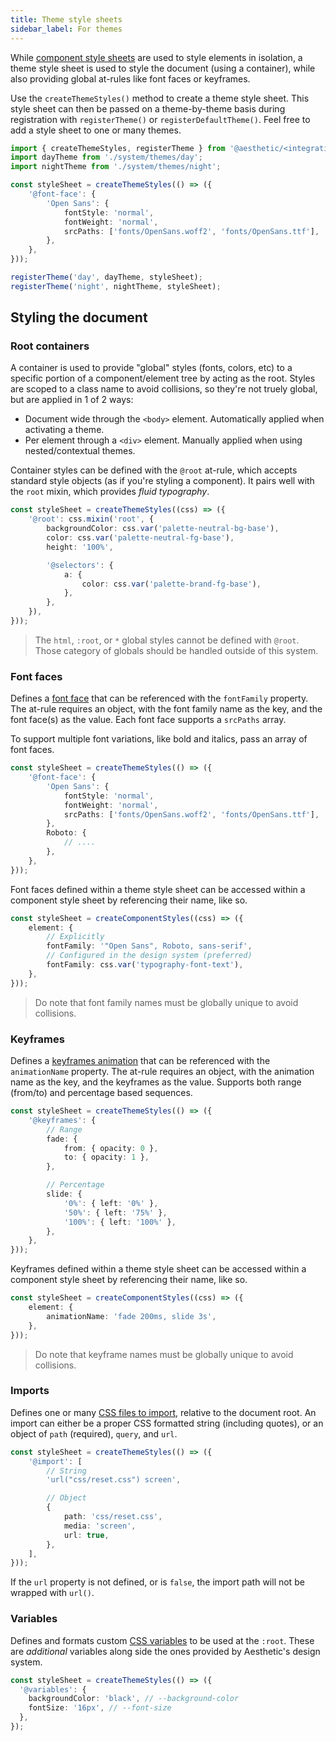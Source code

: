 ```yaml
---
title: Theme style sheets
sidebar_label: For themes
---
```


While [component style sheets](./components.mdx) are used to style elements in isolation, a theme
style sheet is used to style the document (using a container), while also providing global at-rules
like font faces or keyframes.

Use the `createThemeStyles()` method to create a theme style sheet. This style sheet can then be
passed on a theme-by-theme basis during registration with `registerTheme()` or
`registerDefaultTheme()`. Feel free to add a style sheet to one or many themes.

```ts title="setup.ts"
import { createThemeStyles, registerTheme } from '@aesthetic/<integration>';
import dayTheme from './system/themes/day';
import nightTheme from './system/themes/night';

const styleSheet = createThemeStyles(() => ({
	'@font-face': {
		'Open Sans': {
			fontStyle: 'normal',
			fontWeight: 'normal',
			srcPaths: ['fonts/OpenSans.woff2', 'fonts/OpenSans.ttf'],
		},
	},
}));

registerTheme('day', dayTheme, styleSheet);
registerTheme('night', nightTheme, styleSheet);
```

## Styling the document

### Root containers

A container is used to provide "global" styles (fonts, colors, etc) to a specific portion of a
component/element tree by acting as the root. Styles are scoped to a class name to avoid collisions,
so they're not truely global, but are applied in 1 of 2 ways:

- Document wide through the `<body>` element. Automatically applied when activating a theme.
- Per element through a `<div>` element. Manually applied when using nested/contextual themes.

Container styles can be defined with the `@root` at-rule, which accepts standard style objects (as
if you're styling a component). It pairs well with the `root` mixin, which provides _fluid
typography_.

```ts
const styleSheet = createThemeStyles((css) => ({
	'@root': css.mixin('root', {
		backgroundColor: css.var('palette-neutral-bg-base'),
		color: css.var('palette-neutral-fg-base'),
		height: '100%',

		'@selectors': {
			a: {
				color: css.var('palette-brand-fg-base'),
			},
		},
	}),
}));
```

> The `html`, `:root`, or `*` global styles cannot be defined with `@root`. Those category of
> globals should be handled outside of this system.

### Font faces

Defines a [font face](https://developer.mozilla.org/en-US/docs/Web/CSS/@font-face) that can be
referenced with the `fontFamily` property. The at-rule requires an object, with the font family name
as the key, and the font face(s) as the value. Each font face supports a `srcPaths` array.

To support multiple font variations, like bold and italics, pass an array of font faces.

```ts
const styleSheet = createThemeStyles(() => ({
	'@font-face': {
		'Open Sans': {
			fontStyle: 'normal',
			fontWeight: 'normal',
			srcPaths: ['fonts/OpenSans.woff2', 'fonts/OpenSans.ttf'],
		},
		Roboto: {
			// ....
		},
	},
}));
```

Font faces defined within a theme style sheet can be accessed within a component style sheet by
referencing their name, like so.

```ts
const styleSheet = createComponentStyles((css) => ({
	element: {
		// Explicitly
		fontFamily: '"Open Sans", Roboto, sans-serif',
		// Configured in the design system (preferred)
		fontFamily: css.var('typography-font-text'),
	},
}));
```

> Do note that font family names must be globally unique to avoid collisions.

### Keyframes

Defines a [keyframes animation](https://developer.mozilla.org/en-US/docs/Web/CSS/@keyframes) that
can be referenced with the `animationName` property. The at-rule requires an object, with the
animation name as the key, and the keyframes as the value. Supports both range (from/to) and
percentage based sequences.

```ts
const styleSheet = createThemeStyles(() => ({
	'@keyframes': {
		// Range
		fade: {
			from: { opacity: 0 },
			to: { opacity: 1 },
		},

		// Percentage
		slide: {
			'0%': { left: '0%' },
			'50%': { left: '75%' },
			'100%': { left: '100%' },
		},
	},
}));
```

Keyframes defined within a theme style sheet can be accessed within a component style sheet by
referencing their name, like so.

```ts
const styleSheet = createComponentStyles((css) => ({
	element: {
		animationName: 'fade 200ms, slide 3s',
	},
}));
```

> Do note that keyframe names must be globally unique to avoid collisions.

### Imports

Defines one or many [CSS files to import](https://developer.mozilla.org/en-US/docs/Web/CSS/@import),
relative to the document root. An import can either be a proper CSS formatted string (including
quotes), or an object of `path` (required), `query`, and `url`.

```ts
const styleSheet = createThemeStyles(() => ({
	'@import': [
		// String
		'url("css/reset.css") screen',

		// Object
		{
			path: 'css/reset.css',
			media: 'screen',
			url: true,
		},
	],
}));
```

If the `url` property is not defined, or is `false`, the import path will not be wrapped with
`url()`.

### Variables

Defines and formats custom
[CSS variables](https://developer.mozilla.org/en-US/docs/Web/CSS/Using_CSS_custom_properties) to be
used at the `:root`. These are _additional_ variables along side the ones provided by Aesthetic's
design system.

```ts
const styleSheet = createThemeStyles(() => ({
  '@variables': {
    backgroundColor: 'black', // --background-color
    fontSize: '16px', // --font-size
  },
});
```
